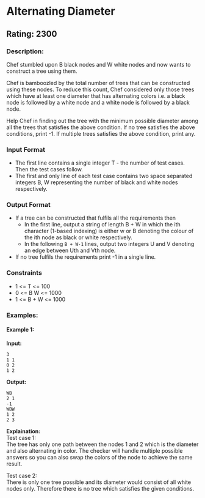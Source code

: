 # Alternating Diameter
## Rating: 2300
### Description:
Chef stumbled upon B black nodes and W white nodes and now wants to construct a tree using them.

Chef is bamboozled by the total number of trees that can be constructed using these nodes. To reduce this count, Chef considered only those trees which have at least one diameter that has alternating colors i.e. a black node is followed by a white node and a white node is followed by a black node.

Help Chef in finding out the tree with the minimum possible diameter among all the trees that satisfies the above condition. If no tree satisfies the above conditions, print -1. If multiple trees satisfies the above condition, print any.

### Input Format
- The first line contains a single integer T - the number of test cases. Then the test cases follow.
- The first and only line of each test case contains two space separated integers B, W representing the number of black and white nodes respectively.

### Output Format
- If a tree can be constructed that fulfils all the requirements then
    - In the first line, output a string of length B + W in which the ith character (1-based indexing) is either w or B denoting the colour of the ith node as black or white respectively.
    - In the following `B + W-1` lines, output two integers U and V denoting an edge between Uth and Vth node.
- If no tree fulfils the requirements print -1 in a single line.
### Constraints
- 1 <= T <= 100
- 0 <= B W <= 1000
- 1 <= B + W <= 1000

### Examples:
#### Example 1:
**Input:**
```
3
1 1
0 2
1 2
```
**Output:**
```
WB
2 1
-1
WBW
1 2
2 3
```
**Explaination:**  
Test case 1:   
The tree has only one path between the nodes 1 and 2 which is the diameter and also alternating in color. The checker will handle multiple possible answers so you can also swap the colors of the node to achieve the same result.

Test case 2:  
There is only one tree possible and its diameter would consist of all white nodes only. Therefore there is no tree which satisfies the given conditions.